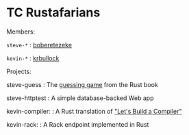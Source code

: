 # TC Rustafarians

Members:

`steve-*`
: [boberetezeke](https://github.com/boberetezeke)

`kevin-*`
: [krbullock](https://github.com/krbullock)

Projects:

steve-guess
: The [guessing game](https://doc.rust-lang.org/stable/book/guessing-game.html)
  from the Rust book

steve-httptest
: A simple database-backed Web app

kevin-compiler:
: A Rust translation of
  ["Let's Build a Compiler"](http://compilers.iecc.com/crenshaw/)

kevin-rack:
: A Rack endpoint implemented in Rust
